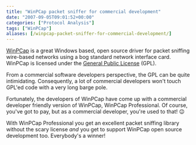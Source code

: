 ```yaml
---
title: "WinPCap packet sniffer for commercial development"
date: "2007-09-05T09:01:52+00:00"
categories: ["Protocol Analysis"]
tags: ["WinPCap"]
aliases: [/winpcap-packet-sniffer-for-commercial-development/]
---
```


[WinPCap](http://www.winpcap.org/) is a great Windows based, open source driver for packet sniffing wire-based networks using a bog standard network interface card. WinPCap is licensed under the [General Public License](http://www.gnu.org/copyleft/gpl.html) (GPL).

From a commercial software developers perspective, the GPL can be quite intimidating. Consequently, a lot of commercial developers won't touch GPL'ed code with a very long barge pole.

Fortunately, the developers of WinPCap have come up with a commercial developer friendly version of WinPCap, WinPCap Professional. Of course, you've got to pay, but as a commercial developer, you're used to that! :wink:

With WinPCap Professional you get an excellent packet sniffing library without the scary license *and* you get to support WinPCap open source development too. Everybody's a winner!
